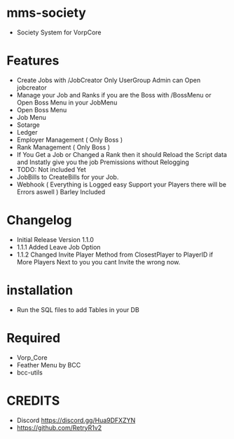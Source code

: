 # mms-society

- Society System for VorpCore

# Features

- Create Jobs with /JobCreator  Only UserGroup Admin can Open jobcreator
- Manage your Job and Ranks if you are the Boss with /BossMenu or Open Boss Menu in your JobMenu
- Open Boss Menu
- Job Menu
- Sotarge
- Ledger
- Employer Management ( Only Boss )
- Rank Management ( Only Boss )
- If You Get a Job or Changed a Rank then it should Reload the Script data and Instatly give you the job Premissions without Relogging
- TODO: Not included Yet
- JobBills to CreateBills for your Job.
- Webhook ( Everything is Logged easy Support your Players there will be Errors aswell ) Barley Included

 
# Changelog

- Initial Release Version 1.1.0
- 1.1.1 Added Leave Job Option
- 1.1.2 Changed Invite Player Method from ClosestPlayer to PlayerID if More Players Next to you you cant Invite the wrong now.

# installation 

- Run the SQL files to add Tables in your DB


# Required
- Vorp_Core 
- Feather Menu by BCC
- bcc-utils


# CREDITS
- Discord https://discord.gg/Hua9DFXZYN
- https://github.com/RetryR1v2 